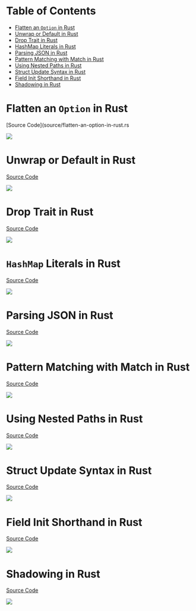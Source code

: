 # Table of Contents

* [Flatten an `Option` in Rust](#flatten-an-option-in-rust)
* [Unwrap or Default in Rust](#unwrap-or-default-in-rust)
* [Drop Trait in Rust](#drop-trait-in-rust)
* [HashMap Literals in Rust](#hashmap-literals-in-rust)
* [Parsing JSON in Rust](#parsing-json-in-rust)
* [Pattern Matching with Match in Rust](#pattern-matching-with-match-in-rust)
* [Using Nested Paths in Rust](#using-nested-paths-in-rust)
* [Struct Update Syntax in Rust](#struct-update-syntax-in-rust)
* [Field Init Shorthand in Rust](#field-init-shorthand-in-rust)
* [Shadowing in Rust](#shadowing-in-rust)

# Flatten an `Option` in Rust

[Source Code](source/flatten-an-option-in-rust.rs

![](images/flatten-an-option-in-rust.jpg)

# Unwrap or Default in Rust

[Source Code](source/unwrap-or-default-in-rust.rs)

![](images/unwrap-or-default-in-rust.jpg)

# Drop Trait in Rust

[Source Code](source/drop-trait-in-rust.rs)

![](images/drop-trait-in-rust.jpg)

# `HashMap` Literals in Rust

[Source Code](source/hashmap-literals-in-rust.rs)

![](images/hashmap-literals-in-rust.jpg)

# Parsing JSON in Rust

[Source Code](source/parsing-json-in-rust.rs)

![](images/parsing-json-in-rust.jpg)

# Pattern Matching with Match in Rust

[Source Code](source/pattern-matching-with-match-in-rust.rs)

![](images/pattern-matching-with-match-in-rust.jpg)

# Using Nested Paths in Rust

[Source Code](source/using-nested-paths-in-rust.rs)

![](images/using-nested-paths-in-rust.jpg)

# Struct Update Syntax in Rust

[Source Code](source/struct-update-syntax-in-rust.rs)

![](images/struct-update-syntax-in-rust.jpg)

# Field Init Shorthand in Rust

[Source Code](source/field-init-shorthand-in-rust.rs)

![](images/field-init-shorthand-in-rust.jpg)

# Shadowing in Rust

[Source Code](source/shadowing-in-rust.rs)

![](images/shadowing-in-rust.jpg)
